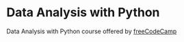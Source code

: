 # Data Analysis with Python
Data Analysis with Python course offered by [freeCodeCamp](https://www.freecodecamp.org/learn/data-analysis-with-python/)
